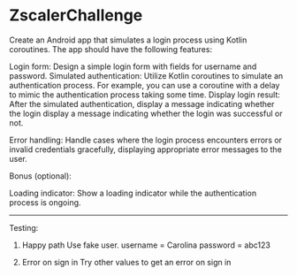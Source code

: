 # ZscalerChallenge

Create an Android app that simulates a login process using Kotlin coroutines. The app should have the following features:

Login form: Design a simple login form with fields for username and password.
Simulated authentication: Utilize Kotlin coroutines to simulate an authentication process. For example, you can use a coroutine with a delay to mimic the authentication process taking some time.
Display login result: After the simulated authentication, display a message indicating whether the login display
a message indicating whether the login was successful or not.

Error handling: Handle cases where the login process encounters errors or invalid credentials gracefully, displaying appropriate error messages to the user.

Bonus (optional):

Loading indicator: Show a loading indicator while the authentication process is ongoing.

------------------------------------------------------------------------------------------------------------------------
Testing:
1. Happy path
Use fake user.
  username = Carolina
  password = abc123

2. Error on sign in
  Try other values to get an error on sign in
